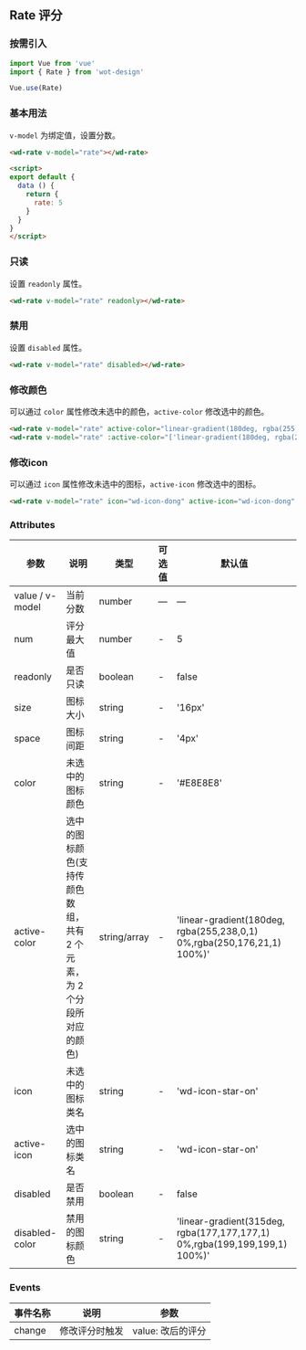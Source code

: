 ## Rate 评分

### 按需引入

```javascript
import Vue from 'vue'
import { Rate } from 'wot-design'

Vue.use(Rate)
```

### 基本用法

`v-model` 为绑定值，设置分数。

```html
<wd-rate v-model="rate"></wd-rate>

<script>
export default {
  data () {
    return {
      rate: 5
    }
  }
}
</script>
```

### 只读

设置 `readonly` 属性。

```html
<wd-rate v-model="rate" readonly></wd-rate>
```

### 禁用

设置 `disabled` 属性。

```html
<wd-rate v-model="rate" disabled></wd-rate>
```

### 修改颜色

可以通过 `color` 属性修改未选中的颜色，`active-color` 修改选中的颜色。

```html
<wd-rate v-model="rate" active-color="linear-gradient(180deg, rgba(255,238,0,1) 0%,rgba(250,176,21,1) 100%)"></wd-rate>
<wd-rate v-model="rate" :active-color="['linear-gradient(180deg, rgba(255,238,0,1) 0%,rgba(250,176,21,1) 100%)', 'linear-gradient(315deg, rgba(245,34,34,1) 0%,rgba(255,117,102,1) 100%)']" />
```

### 修改icon

可以通过 `icon` 属性修改未选中的图标，`active-icon` 修改选中的图标。

```html
<wd-rate v-model="rate" icon="wd-icon-dong" active-icon="wd-icon-dong" active-color="#4D80F0"></wd-rate>
```

### Attributes

| 参数      | 说明                                 | 类型      | 可选值       | 默认值   |
|---------- |------------------------------------ |---------- |------------- |-------- |
| value / v-model | 当前分数 | number | — | —       |
| num | 评分最大值 | number | - | 5 |
| readonly | 是否只读 | boolean | - | false |
| size   | 图标大小 | string | - | '16px' |
| space | 图标间距 | string | - | '4px' |
| color | 未选中的图标颜色  | string | - | '#E8E8E8' |
| active-color | 选中的图标颜色(支持传颜色数组，共有 2 个元素，为 2 个分段所对应的颜色) | string/array | - | 'linear-gradient(180deg, rgba(255,238,0,1) 0%,rgba(250,176,21,1) 100%)' |
| icon | 未选中的图标类名 | string | - | 'wd-icon-star-on' |
| active-icon | 选中的图标类名 | string | - | 'wd-icon-star-on' |
| disabled | 是否禁用 | boolean | - | false |
| disabled-color    | 禁用的图标颜色 | string | - | 'linear-gradient(315deg, rgba(177,177,177,1) 0%,rgba(199,199,199,1) 100%)' |

### Events

| 事件名称      | 说明                                 | 参数     |
|------------- |------------------------------------ |--------- |
| change | 修改评分时触发 | value: 改后的评分 |
